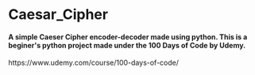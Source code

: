 # Caesar_Cipher

<h4>A simple Caeser Cipher encoder-decoder made using python. This is a beginer's python project made under the 100 Days of Code by Udemy.</h4>
https://www.udemy.com/course/100-days-of-code/

